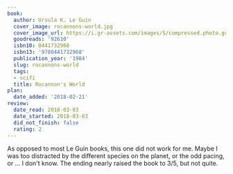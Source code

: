 ```yaml
---
book:
  author: Ursula K. Le Guin
  cover_image: rocannons-world.jpg
  cover_image_url: https://i.gr-assets.com/images/S/compressed.photo.goodreads.com/books/1300039756l/92610._SY160_.jpg
  goodreads: '92610'
  isbn10: 0441732968
  isbn13: '9780441732968'
  publication_year: '1984'
  slug: rocannons-world
  tags:
  - scifi
  title: Rocannon's World
plan:
  date_added: '2018-02-21'
review:
  date_read: 2018-03-03
  date_started: 2018-03-03
  did_not_finish: false
  rating: 2
---
```


As opposed to most Le Guin books, this one did not work for me. Maybe I was too distracted by the different species on the planet, or the odd pacing, or … I don't know. The ending nearly raised the book to 3/5, but not quite.

